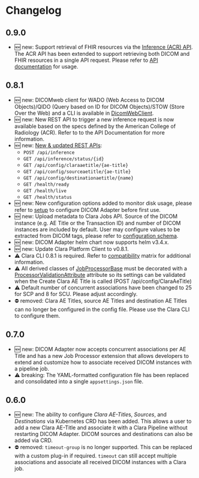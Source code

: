 # Changelog

## 0.9.0
- :new: new: Support retrieval of FHIR resources via the [Inference (ACR) API](./api/rest/inference.md).
  The ACR API has been extended to support retrieving both DICOM and FHIR resources in a single API request.
  Please refer to [API documentation](xref:Nvidia.Clara.DicomAdapter.API.Rest.InferenceRequestMetadata.Inputs) for usage.

## 0.8.1

- :new: new: DICOMweb client for WADO (Web Access to DICOM Objects)/QIDO (Query based on ID for DICOM Objects)/STOW 
  (Store Over the Web) and a CLI is available in [DicomWebClient](https://github.com/NVIDIA/clara-dicom-adapter/tree/main/src/DicomWebClient).
- :new: new: New REST API to trigger a new inference request is now available based on the specs defined by the 
  American College of Radiology (ACR). Refer to to the API Documentation for more information.
- :new: new: [New & updated REST APIs](./api/rest/config.md):
  - `POST /api/inference`
  - `GET /api/inference/status/{id}`
  - `GET /api/config/claraaetitle/{ae-title}`
  - `GET /api/config/sourceaetitle/{ae-title}`
  - `GET /api/config/destinationaetitle/{name}`
  - `GET /health/ready`
  - `GET /health/live`
  - `GET /health/status`
- :new: new: New configuration options added to monitor disk usage, please refer to [setup](./setup/setup.md) to configure DICOM Adapter before first use.
- :new: new: Upload metadata to Clara Jobs API.  Source of the DICOM instance (e.g. AE Title or the Transaction ID) and number of DICOM instances are included by default.  User may configure values to be extracted from DICOM tags, please refer to [configuration schema](./setup/schema.md).
- :new: new: DICOM Adapter helm chart now supports helm v3.4.x.
- :new: new: Update Clara Platform Client to v0.8.1.
- :warning: Clara CLI 0.8.1 is required.  Refer to [compatibility](./setup/compatibility.md) matrix for additional information.
- :warning: All derived classes of [JobProcessorBase](xref:Nvidia.Clara.DicomAdapter.API.JobProcessorBase) must
  be decorated with a [ProcessorValidationAttribute](xref:Nvidia.Clara.DicomAdapter.API.ProcessorValidationAttribute) 
  attribute so its settings can be validated when the Create Clara AE Title is called (POST /api/config/ClaraAeTitle)
- :warning: Default number of concurrent associations have been changed to 25 for SCP and 8 for SCU. Please adjust accordingly.
- :no_entry: removed: Clara AE Titles, source AE Titles and destination AE Titles can no longer be configured in the config file. Please use the Clara CLI to configure them.


## 0.7.0

- :new: new: DICOM Adapter now accepts concurrent associations per AE Title and has a new Job
  Processor extension that allows developers to extend and customize how to associate received DICOM
  instances with a pipeline job.
- :warning: breaking: The YAML-formatted configuration file has been replaced and consolidated into
  a single `appsettings.json` file.

## 0.6.0

- :new: new: The ability to configure *Clara AE-Title*s, _Sources_, and _Destinations_ via
  Kubernetes CRD has been added. This allows a user to add a new Clara AE-Title and
  associate it with a Clara Pipeline without restarting DICOM Adapter. DICOM sources and
  destinations can also be added via CRD.
- :no_entry: removed: `timeout-group` is no longer supported. This can be replaced with a custom
  plug-in if required. `timeout` can still accept multiple associations and associate all
  received DICOM instances with a Clara job.
